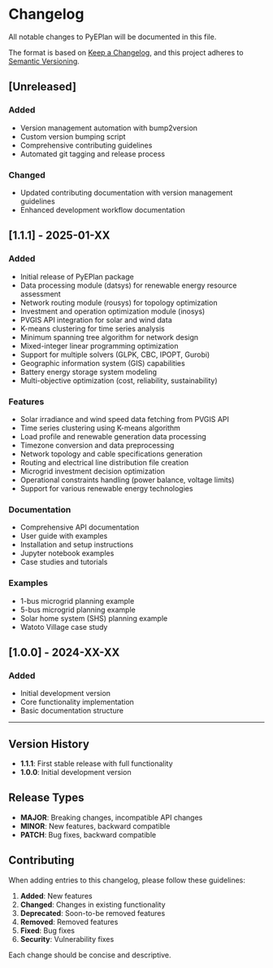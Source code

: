 # Changelog

All notable changes to PyEPlan will be documented in this file.

The format is based on [Keep a Changelog](https://keepachangelog.com/en/1.0.0/),
and this project adheres to [Semantic Versioning](https://semver.org/spec/v2.0.0.html).

## [Unreleased]

### Added
- Version management automation with bump2version
- Custom version bumping script
- Comprehensive contributing guidelines
- Automated git tagging and release process

### Changed
- Updated contributing documentation with version management guidelines
- Enhanced development workflow documentation

## [1.1.1] - 2025-01-XX

### Added
- Initial release of PyEPlan package
- Data processing module (datsys) for renewable energy resource assessment
- Network routing module (rousys) for topology optimization
- Investment and operation optimization module (inosys)
- PVGIS API integration for solar and wind data
- K-means clustering for time series analysis
- Minimum spanning tree algorithm for network design
- Mixed-integer linear programming optimization
- Support for multiple solvers (GLPK, CBC, IPOPT, Gurobi)
- Geographic information system (GIS) capabilities
- Battery energy storage system modeling
- Multi-objective optimization (cost, reliability, sustainability)

### Features
- Solar irradiance and wind speed data fetching from PVGIS API
- Time series clustering using K-means algorithm
- Load profile and renewable generation data processing
- Timezone conversion and data preprocessing
- Network topology and cable specifications generation
- Routing and electrical line distribution file creation
- Microgrid investment decision optimization
- Operational constraints handling (power balance, voltage limits)
- Support for various renewable energy technologies

### Documentation
- Comprehensive API documentation
- User guide with examples
- Installation and setup instructions
- Jupyter notebook examples
- Case studies and tutorials

### Examples
- 1-bus microgrid planning example
- 5-bus microgrid planning example
- Solar home system (SHS) planning example
- Watoto Village case study

## [1.0.0] - 2024-XX-XX

### Added
- Initial development version
- Core functionality implementation
- Basic documentation structure

---

## Version History

- **1.1.1**: First stable release with full functionality
- **1.0.0**: Initial development version

## Release Types

- **MAJOR**: Breaking changes, incompatible API changes
- **MINOR**: New features, backward compatible
- **PATCH**: Bug fixes, backward compatible

## Contributing

When adding entries to this changelog, please follow these guidelines:

1. **Added**: New features
2. **Changed**: Changes in existing functionality
3. **Deprecated**: Soon-to-be removed features
4. **Removed**: Removed features
5. **Fixed**: Bug fixes
6. **Security**: Vulnerability fixes

Each change should be concise and descriptive. 
